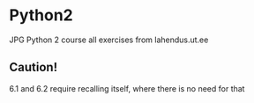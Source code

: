 # Python2
 JPG Python 2 course all exercises from lahendus.ut.ee

## Caution!

6.1 and 6.2 require recalling itself, where there is no need for that
